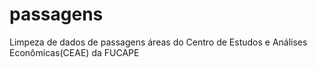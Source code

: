 # passagens
Limpeza de dados de passagens áreas do Centro de Estudos e Análises Econômicas(CEAE) da FUCAPE
